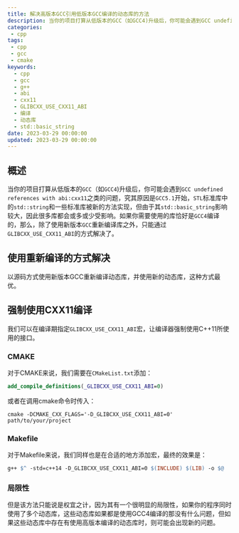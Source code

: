 ```yaml
---
title: 解决高版本GCC引用低版本GCC编译的动态库的方法
description: 当你的项目打算从低版本的GCC（如GCC4)升级后，你可能会遇到GCC undefined references with abi:cxx11之类的问题，究其原因是GCC5.1开始，STL标准库中的std::string和一些标准库被新的方法实现，但由于其std::basic_string影响较大，因此很多库都会或多或少受影响。如果你需要使用的库恰好是GCC4编译的，那么，除了使用新版本GCC重新编译库之外，只能通过GLIBCXX_USE_CXX11_ABI的方式解决了。
categories:
 - cpp
tags:
 - cpp
 - gcc
 - cmake
keywords:
  - cpp
  - gcc
  - g++
  - abi
  - cxx11
  - GLIBCXX_USE_CXX11_ABI
  - 编译
  - 动态库
  - std::basic_string
date: 2023-03-29 00:00:00
updated: 2023-03-29 00:00:00
---
```


## 概述

当你的项目打算从低版本的`GCC`（如`GCC4`)升级后，你可能会遇到`GCC undefined references with abi:cxx11`之类的问题，究其原因是`GCC5.1`开始，`STL`标准库中的`std::string`和一些标准库被新的方法实现，但由于其`std::basic_string`影响较大，因此很多库都会或多或少受影响。如果你需要使用的库恰好是`GCC4`编译的，那么，除了使用新版本`GCC`重新编译库之外，只能通过`GLIBCXX_USE_CXX11_ABI`的方式解决了。

## 使用重新编译的方式解决

以源码方式使用新版本GCC重新编译动态库，并使用新的动态库，这种方式最优。

## 强制使用CXX11编译

我们可以在编译期指定`GLIBCXX_USE_CXX11_ABI`宏，让编译器强制使用C++11所使用的接口。

### CMAKE

对于CMAKE来说，我们需要在`CMakeList.txt`添加：

```cmake
add_compile_definitions(_GLIBCXX_USE_CXX11_ABI=0)
```

或者在调用cmake命令时传入：

```shell
cmake -DCMAKE_CXX_FLAGS='-D_GLIBCXX_USE_CXX11_ABI=0' path/to/your/project
```

### Makefile

对于Makefile来说，我们同样也是在合适的地方添加宏，最终的效果是：

```makefile
g++ $^ -std=c++14 -D_GLIBCXX_USE_CXX11_ABI=0 $(INCLUDE) $(LIB) -o $@
```

### 局限性

但是该方法只能说是权宜之计，因为其有一个很明显的局限性，如果你的程序同时使用了多个动态库，这些动态库如果都是使用GCC4编译的那没有什么问题，但如果这些动态库中存在有使用高版本编译的动态库时，则可能会出现新的问题。
